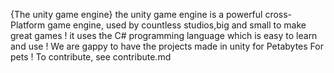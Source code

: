 {The unity game engine} the unity game engine is a powerful cross-Platform game engine, used by countless studios,big
and small to make great games ! it uses the C# programming language which is easy to learn and use ! We are gappy to have 
the projects made in unity for Petabytes For pets ! To contribute, see contribute.md